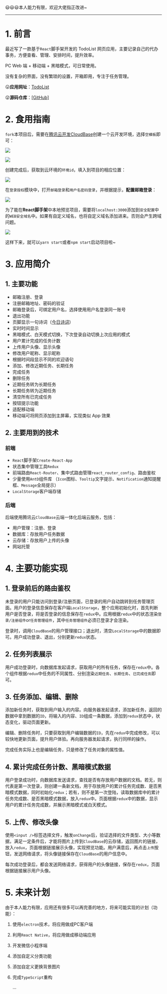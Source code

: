 😃😃😃本人能力有限，欢迎大佬指正改进~

***

# 1. 前言

最近写了一款基于`React`脚手架开发的 TodoList 网页应用，主要记录自己的代办事务，方便查看、管理、安排时间，提升效率。

PC Web 端 + 移动端 + 黑暗模式，可日常使用。

没有复杂的界面，没有繁琐的设置，开箱即用，专注于任务管理。

😛**应用网址**：<a href="https://lzxtodo.top" target="_blank">TodoList</a>

😜**源码仓库**：<a href="https://github.com/lzxjack/React-TodoList" target="_blank">[GitHub]</a>

# 2. 食用指南

`fork`本项目后，需要在<a href="https://console.cloud.tencent.com/tcb/env" target="_blank">腾讯云开发CloudBase</a>创建一个云开发环境，选择`空模板`即可：

![](https://jack-img.oss-cn-hangzhou.aliyuncs.com/img/20210602191232.png)

![](https://jack-img.oss-cn-hangzhou.aliyuncs.com/img/20210602191349.png)

创建完成后，获取到云环境的`环境id`，填入到项目的相应位置：

![](https://jack-img.oss-cn-hangzhou.aliyuncs.com/img/20210602191546.png)

在`登录授权`模块中，打开`邮箱登录`和`用户名密码登录`，并根据提示，**配置邮箱登录**：

![](https://jack-img.oss-cn-hangzhou.aliyuncs.com/img/20210602191714.png)

为了能在**React脚手架**中本地预览项目，需要将`localhost:3000`添加到`安全配置`中的`WEB安全域名`中。如果有自定义域名，也将自定义域名添加进来。否则会产生跨域问题。

![](https://jack-img.oss-cn-hangzhou.aliyuncs.com/img/20210602192040.png)

这样下来，就可以`yarn start`或者`npm start`启动项目啦~

# 3. 应用简介

## 1. 主要功能

-   邮箱注册、登录
-   注册邮箱地址、密码的验证
-   邮箱登录后，可绑定用户名，选择使用用户名登录同一账号
-   退出功能
-   页脚显示一句诗词（<a href="https://www.jinrishici.com/" target="_blank">今日诗词</a>）
-   实时时间显示
-   黑暗模式、白天模式切换，下次登录自动切换上次应用的模式
-   用户累计完成的任务计数
-   上传用户头像、显示头像
-   修改用户昵称、显示昵称
-   根据时间段显示不同的欢迎语句
-   添加、修改近期任务、长期任务
-   完成任务
-   删除任务
-   近期任务转为长期任务
-   长期任务转为近期任务
-   清空所有已完成任务
-   按钮提示功能
-   适配移动端
-   移动端可将网页添加到主屏幕，实现类似 App 效果

## 2. 主要用到的技术

### 前端

-   `React`脚手架`Create-React-App`
-   状态集中管理工具`Redux`
-   前端路由`React-Router`、集中式路由管理`react_router_config`、路由鉴权
-   少量使用`AntD`组件库 （`Icon`图标、`Tooltip`文字提示、`Notification`通知提醒框、`Message`全局提示）
-   `LocalStorage`客户端存储

### 后端

后端使用腾讯云`CloudBase`云端一体化后端云服务，包括：

-   用户管理：注册、登录
-   数据库：存放用户任务数据
-   云存储：存放用户上传的头像
-   网站托管

# 4. 主要功能实现

## 1. 登录前后的路由鉴权

未登录的用户只能访问到登录/注册页面，已登录的用户自动跳转到任务管理页面。用户的登录信息保存在客户端`LocalStorage`，整个应用初始化时，首先判断用户是否登录，将是否登录的信息保存在`redux`中。应用根据`redux`中的状态渲染`登录/注册组件`or`任务管理组件`，其中`任务管理组件`必须已登录才会渲染。

登录时，调用`CloudBase`的用户管理接口；退出时，清空`LocalStorage`中的数据即可。用户成功登录、退出，分别更新`redux`状态。

## 2. 任务列表展示

用户成功登录时，向数据库发起请求，获取用户的所有任务，保存在`redux`中。各个组件根据`redux`中任务的不同属性、分别渲染`近期任务`、`长期任务`、`已完成任务`即可。

## 3. 任务添加、编辑、删除

添加新任务时，获取到用户输入的内容。向服务器发起请求，添加新任务，返回的数据中拿到数据的`ID`，将输入的内容、`ID`组成一条数据，添加到`redux`状态中，状态变化，驱动页面更新。

编辑、删除任务时，只要获取到用户编辑数据的`ID`，先在`redux`中完成修改，可以较快地更新页面，提升用户体验。再向服务器发起请求，执行同样的操作。

完成任务实际上也是编辑任务，只是修改了任务对象的属性值。

## 4. 累计完成任务计数、黑暗模式数据

用户登录成功时，向数据库发送请求，查找是否有存放用户数据的文档。若无，则代表是第一次登录，则创建一条新文档，用于存放用户的累计任务完成数、是否黑暗模式数据，同时初始化`redux`；若有，则不是第一次登陆，读取数据库中的累计任务完成数、是否黑暗模式数据，放入`redux`中。页面根据`redux`中的数据，显示用户的累计任务完成数，并展示黑暗模式或白天模式。

## 5. 上传、修改头像

使用`<input />`标签选择文件，触发`onChange`后，验证选择的文件类型、大小等数据，满足一定条件后，才能将图片上传到`CloudBase`的云存储，返回图片的链接，放入`redux`，页面根据链接展示头像，实现预览功能。用户满意后，再点击`上传`按钮，发送网络请求，将头像链接保存在`CloudBase`的用户信息中。

每次成功登录后，都会发送网络请求，获得用户的头像链接，保存在`redux`，页面根据链接展示用户头像。

# 5. 未来计划

由于本人能力有限，应用还有很多可以再完善的地方，将来可能实现的计划（功能）：

1. 使用`electron`技术，将应用做成PC客户端

2. 利用`React Native`，将应用做成移动端应用

3. 开发微信小程序端

4. 添加自定义分类功能

5. 添加自定义更换背景图片

6. 完成`TypeScript`重构

   ...